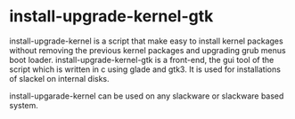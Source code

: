 # install-upgrade-kernel-gtk
install-upgrade-kernel is a script that make easy to install kernel packages 
without removing the previous kernel packages and 
upgrading grub menus boot loader.
install-upgrade-kernel-gtk is a front-end, the gui tool of the script 
which is written in c using glade and gtk3.
It is used for installations of slackel on internal disks.

install-upgarade-kernel can be used on any slackware or slackware based
system. 
